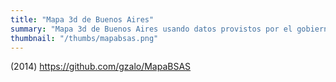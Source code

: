 ```yaml
---
title: "Mapa 3d de Buenos Aires"
summary: "Mapa 3d de Buenos Aires usando datos provistos por el gobierno. Usa OpenGL para aceleración 3D y SDL para el manejo de ventanas y eventos."
thumbnail: "/thumbs/mapabsas.png"
---
```


(2014) https://github.com/gzalo/MapaBSAS
